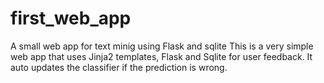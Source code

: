 # first_web_app
A small web app for text minig using Flask and sqlite
This is a very simple web app that uses Jinja2 templates, Flask and Sqlite for user feedback. It auto updates the classifier if the prediction is wrong.
